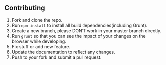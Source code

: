 ## Contributing

1. Fork and clone the repo.
1. Run `npm install` to install all build dependencies(including Grunt).
1. Create a new branch, please DON'T work in your master branch directly.
1. Run `grunt` so that you can see the impact of your changes on the browser while developing.
1. Fix stuff or add new feature.
1. Update the documentation to reflect any changes.
1. Push to your fork and submit a pull request.
